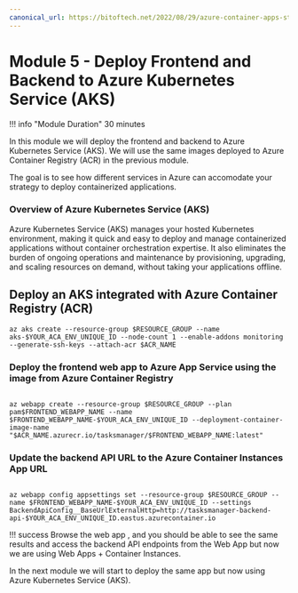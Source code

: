 ```yaml
---
canonical_url: https://bitoftech.net/2022/08/29/azure-container-apps-state-store-with-dapr-state-management-api/
---
```


# Module 5 - Deploy Frontend and Backend to Azure Kubernetes Service (AKS)
!!! info "Module Duration"
    30 minutes

In this module we will deploy the frontend and backend to Azure Kubernetes Service (AKS). We will use the same images deployed to Azure Container Registry (ACR) in the previous module.

The goal is to see how different services in Azure can accomodate your strategy to deploy containerized applications. 

### Overview of Azure Kubernetes Service (AKS)

Azure Kubernetes Service (AKS) manages your hosted Kubernetes environment, making it quick and easy to deploy and manage containerized applications without container orchestration expertise. It also eliminates the burden of ongoing operations and maintenance by provisioning, upgrading, and scaling resources on demand, without taking your applications offline.

## Deploy an AKS integrated with Azure Container Registry (ACR)

```shell
az aks create --resource-group $RESOURCE_GROUP --name aks-$YOUR_ACA_ENV_UNIQUE_ID --node-count 1 --enable-addons monitoring --generate-ssh-keys --attach-acr $ACR_NAME
```

### Deploy the frontend web app to Azure App Service using the image from Azure Container Registry

```shell

az webapp create --resource-group $RESOURCE_GROUP --plan pam$FRONTEND_WEBAPP_NAME --name $FRONTEND_WEBAPP_NAME-$YOUR_ACA_ENV_UNIQUE_ID --deployment-container-image-name "$ACR_NAME.azurecr.io/tasksmanager/$FRONTEND_WEBAPP_NAME:latest"
```
### Update the backend API URL to the Azure Container Instances App URL

```shell

az webapp config appsettings set --resource-group $RESOURCE_GROUP --name $FRONTEND_WEBAPP_NAME-$YOUR_ACA_ENV_UNIQUE_ID --settings BackendApiConfig__BaseUrlExternalHttp=http://tasksmanager-backend-api-$YOUR_ACA_ENV_UNIQUE_ID.eastus.azurecontainer.io

```
!!! success
    Browse the web app , and you should be able to see the same results and access the backend API endpoints from the Web App but now we are using Web Apps + Container Instances.

In the next module we will start to deploy the same app but now using Azure Kubernetes Service (AKS).
